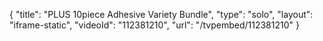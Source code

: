 {
    "title": "PLUS 10piece Adhesive Variety Bundle",
    "type": "solo",
    "layout": "iframe-static",
    "videoId": "112381210",
    "url": "\/tvpembed\/112381210"
}